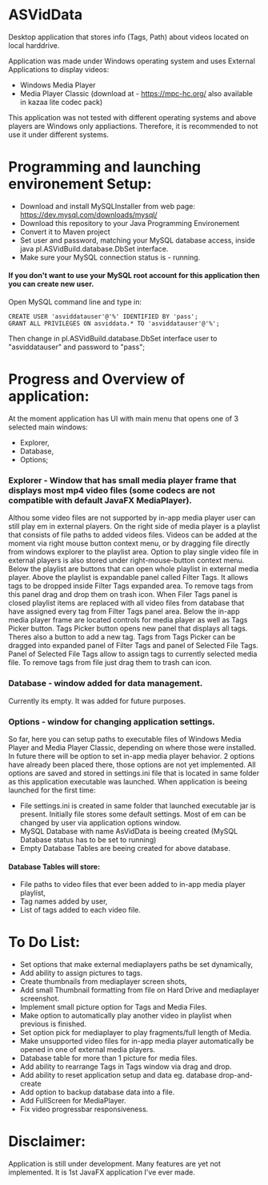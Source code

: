 # ASVidData
Desktop application that stores info (Tags, Path) about videos located on local harddrive.  

Application was made under Windows operating system and uses External Applications to display videos:
 - Windows Media Player
 - Media Player Classic (download at - https://mpc-hc.org/  also available in kazaa lite codec pack)

This application was not tested with different operating systems and above players are Windows only appliactions.
Therefore, it is recommended to not use it under different systems.

# Programming and launching environement Setup:
 - Download and install MySQLInstaller from web page: https://dev.mysql.com/downloads/mysql/
 - Download this repository to your Java Programming Environement
 - Convert it to Maven project
 - Set user and password, matching your MySQL database access, inside java pl.ASVidBuild.database.DbSet interface.
 - Make sure your MySQL connection status is - running.
 
#### If you don't want to use your MySQL root account for this application then you can create new user.
Open MySQL command line and type in:
```
CREATE USER 'asviddatauser'@'%' IDENTIFIED BY 'pass';
GRANT ALL PRIVILEGES ON asviddata.* TO 'asviddatauser'@'%';
```
Then change in pl.ASVidBuild.database.DbSet interface user to "asviddatauser" and password to "pass";



# Progress and Overview of application:
At the moment application has UI with main menu that opens one of 3 selected main windows:
- Explorer,
- Database,
- Options;
### Explorer - Window that has small media player frame that displays most mp4 video files (some codecs are not compatible with default JavaFX MediaPlayer).
Althou some video files are not supported by in-app media player user can still play em in external players.
On the right side of media player is a playlist that consists of  file paths to added videos files.
Videos can be added at the moment via right mouse button context menu, or by dragging file directly from windows explorer to the playlist area.
Option to play single video file in external players is also stored under right-mouse-button context menu.
Below the playlist are buttons that can open whole playlist in external media player.
Above the playlist is expandable panel called Filter Tags.
It allows tags to be dropped inside Filter Tags expanded area. To remove tags from this panel drag and drop them on trash icon.
When Filer Tags panel is closed playlist items are replaced with all video files from database that have assigned every tag from Filter Tags panel area.
Below the in-app media player frame are located controls for media player as well as Tags Picker button.
Tags Picker button opens new panel that displays all tags. Theres also a button to add a new tag.
Tags from Tags Picker can be dragged into expanded panel of Filter Tags and panel of Selected File Tags.
Panel of Selected File Tags allow to assign tags to currently selected media file. To remove tags from file just drag them to trash can icon.
### Database - window added for data management.
Currently its empty. It was added for future purposes.
### Options - window for changing application settings.
So far, here you can setup paths to executable files of Windows Media Player and Media Player Classic, depending on where those were installed.
In future there will be option to set in-app media player behavior. 2 options have already been placed there, those options are not yet implemented.
All options are saved and stored in settings.ini file that is located in same folder as this application executable was launched.
When application is beeing launched for the first time:
- File settings.ini is created in same folder that launched executable jar is present. Initially file stores some default settings. Most of em can be changed by user via application options window.
- MySQL Database with name AsVidData is beeing created (MySQL Database status has to be set to running)
- Empty Database Tables are beeing created for above database.
#### Database Tables will store:
- File paths to video files that ever been added to in-app media player playlist,
- Tag names added by user,
- List of tags added to each video file.

# To Do List:
- Set options that make external mediaplayers paths be set dynamically,
- Add ability to assign pictures to tags.
- Create thumbnails from mediaplayer screen shots,
- Add small Thumbnail formatting from file on Hard Drive and mediaplayer screenshot.
- Implement small picture option for Tags and Media Files.
- Make option to automatically play another video in playlist when previous is finished.
- Set option pick for mediaplayer to play fragments/full length of Media.
- Make unsupported video files for in-app media player automatically be opened in one of external media players.
- Database table for more than 1 picture for media files.
- Add ability to rearrange Tags in Tags window via drag and drop.
- Add ability to reset application setup and data eg. database drop-and-create
- Add option to backup database data into a file.
- Add FullScreen for MediaPlayer.
- Fix video progressbar responsiveness.


# Disclaimer:
Application is still under development. Many features are yet not implemented.
It is 1st JavaFX application I've ever made.






